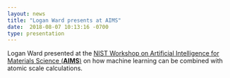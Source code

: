 ```yaml
---
layout: news
title: "Logan Ward presents at AIMS"
date:  2018-08-07 10:13:16 -0700
type: presentation
---
```

Logan Ward presented at the [NIST Workshop on Artificial Intelligence for Materials Science (**AIMS**)](https://www.nist.gov/news-events/events/2018/08/workshop-artificial-intelligence-materials-science-aims) on how machine learning can be combined with atomic scale calculations.
